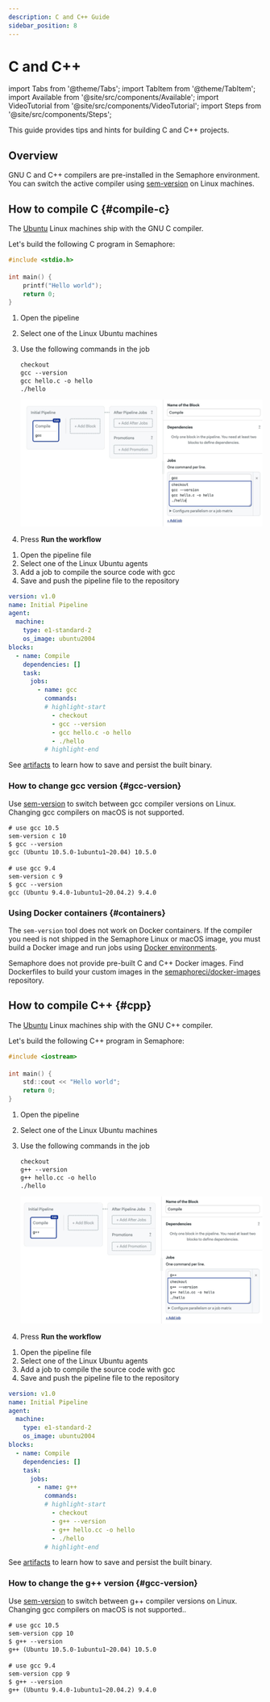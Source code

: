 ```yaml
---
description: C and C++ Guide
sidebar_position: 8
---
```


# C and C++

import Tabs from '@theme/Tabs';
import TabItem from '@theme/TabItem';
import Available from '@site/src/components/Available';
import VideoTutorial from '@site/src/components/VideoTutorial';
import Steps from '@site/src/components/Steps';

This guide provides tips and hints for building C and C++ projects.

## Overview

GNU C and C++ compilers are pre-installed in the Semaphore environment. You can switch the active compiler using [sem-version](../../reference/toolbox#sem-version) on Linux machines.

## How to compile C {#compile-c}

The [Ubuntu](../../reference/machine-types#linux) Linux machines ship with the GNU C compiler.

Let's build the following C program in Semaphore:

```c title="hello.c"
#include <stdio.h>

int main() { 
    printf("Hello world"); 
    return 0; 
}
```

<Tabs groupId="editor-yaml">
<TabItem value="editor" label="Editor">

<Steps>

1. Open the pipeline
2. Select one of the Linux Ubuntu machines
3. Use the following commands in the job

    ```shell
    checkout
    gcc --version
    gcc hello.c -o hello
    ./hello
    ```
    ![Compiling C program](./img/compile-c.jpg)

4. Press **Run the workflow**

</Steps>

</TabItem>
<TabItem value="yaml" label="YAML">

<Steps>

1. Open the pipeline file
2. Select one of the Linux Ubuntu agents
3. Add a job to compile the source code with gcc
4. Save and push the pipeline file to the repository

```yaml
version: v1.0
name: Initial Pipeline
agent:
  machine:
    type: e1-standard-2
    os_image: ubuntu2004
blocks:
  - name: Compile
    dependencies: []
    task:
      jobs:
        - name: gcc
          commands:
          # highlight-start
            - checkout
            - gcc --version
            - gcc hello.c -o hello
            - ./hello
          # highlight-end
```

</Steps>

</TabItem>
</Tabs>

See [artifacts](../artifacts) to learn how to save and persist the built binary.

### How to change gcc version {#gcc-version}

Use [sem-version](../../reference/toolbox#sem-version) to switch between gcc compiler versions on Linux. Changing gcc compilers on macOS is not supported.

```shell
# use gcc 10.5
sem-version c 10
$ gcc --version
gcc (Ubuntu 10.5.0-1ubuntu1~20.04) 10.5.0

# use gcc 9.4
sem-version c 9
$ gcc --version
gcc (Ubuntu 9.4.0-1ubuntu1~20.04.2) 9.4.0
```


### Using Docker containers {#containers}

The `sem-version` tool does not work on Docker containers. If the compiler you need is not shipped in the Semaphore Linux or macOS image, you must build a Docker image and run jobs using [Docker environments](../../using-semaphore/pipelines#docker-environments).

Semaphore does not provide pre-built C and C++ Docker images. Find Dockerfiles to build your custom images in the [semaphoreci/docker-images](https://github.com/semaphoreci/docker-images) repository.

## How to compile C++ {#cpp}

The [Ubuntu](../../reference/machine-types#linux) Linux machines ship with the GNU C++ compiler.

Let's build the following C++ program in Semaphore:

```c title="hello.cc"
#include <iostream>

int main() { 
    std::cout << "Hello world"; 
    return 0; 
}
```

<Tabs groupId="editor-yaml">
<TabItem value="editor" label="Editor">

<Steps>

1. Open the pipeline
2. Select one of the Linux Ubuntu machines
3. Use the following commands in the job

    ```shell
    checkout
    g++ --version
    g++ hello.cc -o hello
    ./hello
    ```
    ![Compiling C++ program](./img/compile-cpp.jpg)

4. Press **Run the workflow**

</Steps>

</TabItem>
<TabItem value="yaml" label="YAML">

<Steps>

1. Open the pipeline file
2. Select one of the Linux Ubuntu agents
3. Add a job to compile the source code with gcc
4. Save and push the pipeline file to the repository

```yaml
version: v1.0
name: Initial Pipeline
agent:
  machine:
    type: e1-standard-2
    os_image: ubuntu2004
blocks:
  - name: Compile
    dependencies: []
    task:
      jobs:
        - name: g++
          commands:
          # highlight-start
            - checkout
            - g++ --version
            - g++ hello.cc -o hello
            - ./hello
          # highlight-end
```

</Steps>

</TabItem>
</Tabs>

See [artifacts](../artifacts) to learn how to save and persist the built binary.

### How to change the g++ version {#gcc-version}

Use [sem-version](../../reference/toolbox#sem-version) to switch between g++ compiler versions on Linux. Changing gcc compilers on macOS is not supported..

```shell
# use gcc 10.5
sem-version cpp 10
$ g++ --version
g++ (Ubuntu 10.5.0-1ubuntu1~20.04) 10.5.0

# use gcc 9.4
sem-version cpp 9
$ g++ --version
g++ (Ubuntu 9.4.0-1ubuntu1~20.04.2) 9.4.0
```
